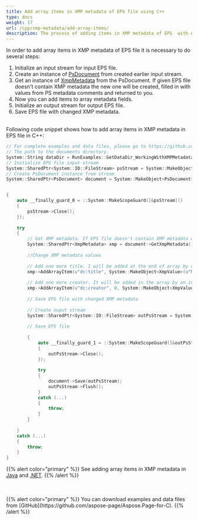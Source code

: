 ```yaml
---
title: Add array items in XMP metadata of EPS file using C++
type: docs
weight: 17
url: /cpp/xmp-metadata/add-array-items/
description: The process of adding items in XMP metadata of EPS  with Aspose.Page for C++ is explained and illustrated with the code snippets here.
---
```


<!--
{{% alert color="primary" %}} 

You can check the quality of Aspose.Page EPS to PDF conversion and view the results via free online <a nofollow href="https://products.aspose.app/page/conversion/eps-to-pdf">EPS to PDF Converter</a> {{% /alert %}}
-->

In order to add array items in XMP metadata of EPS file it is necessary to do several steps:
1. Initialize an input stream for input EPS file.
2. Create an instance of [PsDocument](https://apireference.aspose.com/page/cpp/class/aspose.page.e_p_s.ps_document) from created earlier input stream.
3. Get an instance of [XmpMetadata](https://apireference.aspose.com/page/cpp/class/aspose.page.e_p_s.x_m_p.xmp_metadata) from the PsDocument. If given EPS file doesn't contain XMP metadata the new one
will be created, filled in with values from PS metadata comments and returned to you.
4. Now you can add items to array metadata fields.
5. Initialize an output stream for output EPS file.
6. Save EPS file with changed XMP metadata.

<br>Following code snippet shows how to add array items in XMP metadata in EPS file in C++:
<br>
```C++
// For complete examples and data files, please go to https://github.com/aspose-page/Aspose.Page-for-C
// The path to the documents directory.
System::String dataDir = RunExamples::GetDataDir_WorkingWithXMPMetadataInEPS();
// Initialize EPS file input stream
System::SharedPtr<System::IO::FileStream> psStream = System::MakeObject<System::IO::FileStream>(dataDir + u"add_simple_props_input.eps", System::IO::FileMode::Open, System::IO::FileAccess::Read);
// Create PsDocument instance from stream
System::SharedPtr<PsDocument> document = System::MakeObject<PsDocument>(psStream);


{
    auto __finally_guard_0 = ::System::MakeScopeGuard([&psStream]()
    {
        psStream->Close();
    });
    
    try
    {
        // Get XMP metadata. If EPS file doesn't contain XMP metadata we get new one filled with values from PS metadata comments (%%Creator, %%CreateDate, %%Title etc)
        System::SharedPtr<XmpMetadata> xmp = document->GetXmpMetadata();
        
        //Change XMP metadata values
        
        // Add one more title. I will be added at the end of array by default.
        xmp->AddArrayItem(u"dc:title", System::MakeObject<XmpValue>(u"NewTitle"));
        
        // Add one more creator. It will be added in the array by an index (0).
        xmp->AddArrayItem(u"dc:creator", 0, System::MakeObject<XmpValue>(u"NewCreator"));
        
        // Save EPS file with changed XMP metadata
        
        // Create ouput stream
        System::SharedPtr<System::IO::FileStream> outPsStream = System::MakeObject<System::IO::FileStream>(RunExamples::GetOutDir() + u"add_array_items_output.eps", System::IO::FileMode::Create, System::IO::FileAccess::Write);
        
        // Save EPS file
        
        {
            auto __finally_guard_1 = ::System::MakeScopeGuard([&outPsStream]()
            {
                outPsStream->Close();
            });
            
            try
            {
                document->Save(outPsStream);
                outPsStream->Flush();
            }
            catch (...)
            {
                throw;
            }
        }
        
    }
    catch (...)
    {
        throw;
    }
}
```
{{% alert color="primary" %}}
See adding array items in XMP metadata in [Java](/page/java/xmp-metadata/add-array-items/) and [.NET](/page/net/xmp-metadata/add-array-items/).
{{% /alert %}}

<!--
{{% alert color="primary" %}}
Evaluate EPS to PDF conversion online on our <a nofollow href="https://products.aspose.app/page/conversion/eps-to-pdf">EPS to PDF Converter</a>. You can convert several EPS files to PDF at once and dowload results in a few seconds.
 {{% /alert %}}
-->
<br>
<br>
{{% alert color="primary" %}}
You can download examples and data files from [GitHub](https://github.com/aspose-page/Aspose.Page-for-C). {{% /alert %}}